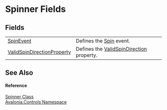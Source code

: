 # Spinner Fields




## Fields
<table>
<tr>
<td><a href="F_Avalonia_Controls_Spinner_SpinEvent">SpinEvent</a></td>
<td>Defines the <a href="E_Avalonia_Controls_Spinner_Spin">Spin</a> event.</td>
</tr>
<tr>
<td><a href="F_Avalonia_Controls_Spinner_ValidSpinDirectionProperty">ValidSpinDirectionProperty</a></td>
<td>Defines the <a href="P_Avalonia_Controls_Spinner_ValidSpinDirection">ValidSpinDirection</a> property.</td>
</tr>
</table>

## See Also


#### Reference
<a href="T_Avalonia_Controls_Spinner">Spinner Class</a>  
<a href="N_Avalonia_Controls">Avalonia.Controls Namespace</a>  

